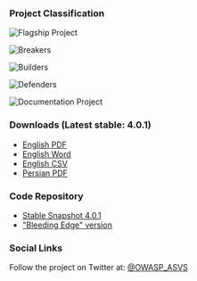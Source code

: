 
### Project Classification

![Flagship Project](assets/images/common/owasp_level_flagship.svg)

![Breakers](assets/images/common/owasp_breakers.svg)

![Builders](assets/images/common/owasp_builders.svg)

![Defenders](assets/images/common/owasp_defenders.svg)

![Documentation Project](assets/images/common/owasp_doc_project.svg)

### Downloads (Latest stable: 4.0.1)
* [English PDF](https://github.com/OWASP/ASVS/raw/master/4.0/OWASP%20Application%20Security%20Verification%20Standard%204.0-en.pdf)
* [English Word](https://github.com/OWASP/ASVS/raw/master/4.0/OWASP%20Application%20Security%20Verification%20Standard%204.0-en.docx)
* [English CSV](https://github.com/OWASP/ASVS/raw/master/4.0/OWASP%20Application%20Security%20Verification%20Standard%204.0-en.csv)
* [Persian PDF](https://github.com/OWASP/ASVS/raw/master/4.0/OWASP%20Application%20Security%20Verification%20Standard%204.0-fa.pdf)

### Code Repository
* [Stable Snapshot 4.0.1](https://github.com/OWASP/ASVS/tree/v4.0.1)
* ["Bleeding Edge" version](https://github.com/OWASP/ASVS/tree/master)

### Social Links

Follow the project on Twitter at: [@OWASP_ASVS](https://twitter.com/OWASP_ASVS)

<!--### Project Information
* Project Level
* Project Type
* Version, etc

### Downloads or Social Links
* [Download](#)
* [Social Link](#)

### Code Repository
* [repo](#)-->
